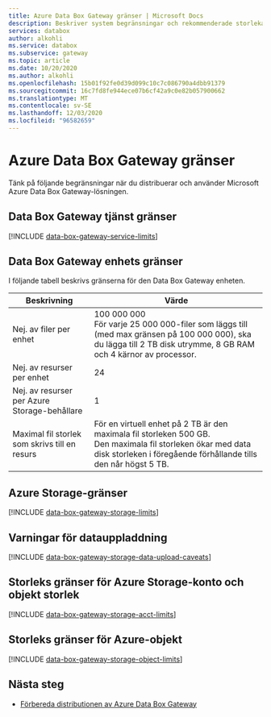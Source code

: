 ```yaml
---
title: Azure Data Box Gateway gränser | Microsoft Docs
description: Beskriver system begränsningar och rekommenderade storlekar för Microsoft Azure Data Box Gateway.
services: databox
author: alkohli
ms.service: databox
ms.subservice: gateway
ms.topic: article
ms.date: 10/20/2020
ms.author: alkohli
ms.openlocfilehash: 15b01f92fe0d39d099c10c7c086790a4dbb91379
ms.sourcegitcommit: 16c7fd8fe944ece07b6cf42a9c0e82b057900662
ms.translationtype: MT
ms.contentlocale: sv-SE
ms.lasthandoff: 12/03/2020
ms.locfileid: "96582659"
---
```

# <a name="azure-data-box-gateway-limits"></a>Azure Data Box Gateway gränser

Tänk på följande begränsningar när du distribuerar och använder Microsoft Azure Data Box Gateway-lösningen.

## <a name="data-box-gateway-service-limits"></a>Data Box Gateway tjänst gränser

[!INCLUDE [data-box-gateway-service-limits](../../includes/data-box-gateway-service-limits.md)]

## <a name="data-box-gateway-device-limits"></a>Data Box Gateway enhets gränser

I följande tabell beskrivs gränserna för den Data Box Gateway enheten.

| Beskrivning | Värde |
|---|---|
|Nej. av filer per enhet |100 000 000 <br> För varje 25 000 000-filer som läggs till (med max gränsen på 100 000 000), ska du lägga till 2 TB disk utrymme, 8 GB RAM och 4 kärnor av processor. |
|Nej. av resurser per enhet |24 |
|Nej. av resurser per Azure Storage-behållare |1 |
|Maximal fil storlek som skrivs till en resurs|För en virtuell enhet på 2 TB är den maximala fil storleken 500 GB. <br> Den maximala fil storleken ökar med data disk storleken i föregående förhållande tills den når högst 5 TB. |

## <a name="azure-storage-limits"></a>Azure Storage-gränser

[!INCLUDE [data-box-gateway-storage-limits](../../includes/data-box-gateway-storage-limits.md)]

## <a name="data-upload-caveats"></a>Varningar för datauppladdning

[!INCLUDE [data-box-gateway-storage-data-upload-caveats](../../includes/data-box-gateway-storage-data-upload-caveats.md)]

## <a name="azure-storage-account-size-and-object-size-limits"></a>Storleks gränser för Azure Storage-konto och objekt storlek

[!INCLUDE [data-box-gateway-storage-acct-limits](../../includes/data-box-gateway-storage-acct-limits.md)]

## <a name="azure-object-size-limits"></a>Storleks gränser för Azure-objekt

[!INCLUDE [data-box-gateway-storage-object-limits](../../includes/data-box-gateway-storage-object-limits.md)]

## <a name="next-steps"></a>Nästa steg

- [Förbereda distributionen av Azure Data Box Gateway](data-box-gateway-deploy-prep.md)
